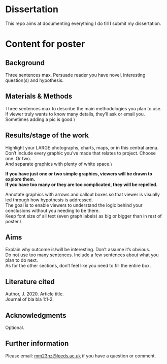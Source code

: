 # Dissertation

This repo aims at documenting everything I do till I submit my dissertation.

# Content for poster

## Background
Three sentences max. Persuade reader you have novel, interesting question(s) and hypothesis.

## Materials & Methods
Three sentences max to describe the main methodologies you plan to use.\
If viewer truly wants to know many details, they’ll ask or email you.\
Sometimes adding a pic is good.\

## Results/stage of the work
Highlight your LARGE photographs, charts, maps, or in this central arena.\
Don’t include every graphic you’ve made that relates to project. Choose one. Or two.\
And separate graphics with plenty of white space.\

**If you have just one or two simple graphics, viewers will be drawn to explore them.**\
**If you have too many or they are too complicated, they will be repelled.**

Annotate graphics with arrows and callout boxes so that viewer is visually led through
how hypothesis is addressed.\
The goal is to enable viewers to understand the logic behind your conclusions without you
needing to be there.\
Keep font size of all text (even graph labels) as big or bigger than in rest of poster.\

## Aims
Explain why outcome is/will be interesting. Don’t assume it’s obvious.\
Do not use too many sentences. Include a few sentences about what you plan to
do next.\
As for the other sections, don’t feel like you need to fill the entire
box. 

## Literature cited 
Author, J. 2020. Article title.\
Journal of bla bla 1:1-2.

## Acknowledgments
Optional.

## Further information
Please email: mm23hz@leeds.ac.uk if you have a question or comment.
